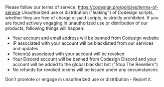 Please follow our terms of service: https://codesign.pro/policies/terms-of-service
Unauthorized use or distribution ("leaking") of Codesign scripts, whether they are free of charge or paid scripts, is strictly prohibited. 
If you are found actively engaging in unauthorized use or distribution of our products, following things will happen:

- Your account and email address will be banned from Codesign website
- IP associated with your account will be blacklisted from our services and updates
- Token(s) associated with your account will be revoked
- Your Discord account will be banned from Codesign Discord and your account will be added to the global blacklist bot ("Stop The Resellers")
- No refunds for revoked tokens will be issued under any circumstances

Don´t promote or engage in unauthorized use or distribution - Report it.
